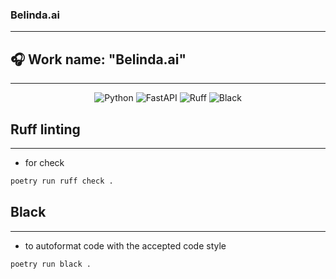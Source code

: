 <h3>Belinda.ai
</h3>
<hr>
<h2>🎧 Work name: "Belinda.ai"</h2>
<hr>


<div align="center">

![Python](https://img.shields.io/badge/-Python_3.10+-ececec?style=for-the-badge&logo=python&logoColor=2c3e50)
![FastAPI](https://img.shields.io/badge/FastAPI-005571?style=for-the-badge&logo=fastapi)
![Ruff](https://img.shields.io/badge/Ruff-ef5552?style=for-the-badge&logo=PyTorchLightning)
![Black](https://img.shields.io/badge/Black-000000?style=for-the-badge)
</div>


## Ruff linting
___
- for check
```bash
poetry run ruff check .
```

## Black 
___
- to autoformat code with the accepted code style
```bash
poetry run black .  
```
 